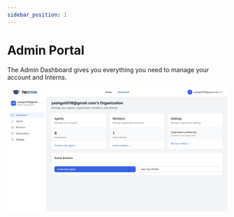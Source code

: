 ```yaml
---
sidebar_position: 1
---
```


# Admin Portal

The Admin Dashboard gives you everything you need to manage your account and Interns. 

![Organization Management](./img/my-organization-summary.png)